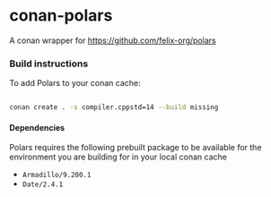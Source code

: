 
# conan-polars
A conan wrapper for https://github.com/felix-org/polars


### Build instructions


To add Polars to your conan cache:
```sh

conan create . -s compiler.cppstd=14 --build missing

```


#### Dependencies
Polars requires the following prebuilt package to be available for the environment you are building for in your local conan cache
* `Armadillo/9.200.1`
* `Date/2.4.1`
